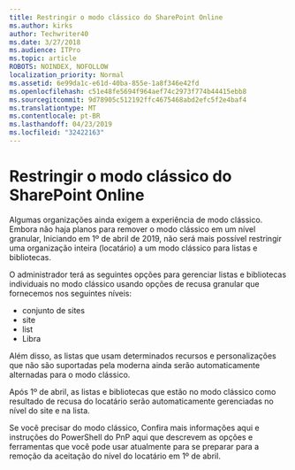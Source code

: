 ```yaml
---
title: Restringir o modo clássico do SharePoint Online
ms.author: kirks
author: Techwriter40
ms.date: 3/27/2018
ms.audience: ITPro
ms.topic: article
ROBOTS: NOINDEX, NOFOLLOW
localization_priority: Normal
ms.assetid: 6e99da1c-e61d-40ba-855e-1a8f346e42fd
ms.openlocfilehash: c51e48fe5694f964aef74c2973f774b44415ebb8
ms.sourcegitcommit: 9d78905c512192ffc4675468abd2efc5f2e4baf4
ms.translationtype: MT
ms.contentlocale: pt-BR
ms.lasthandoff: 04/23/2019
ms.locfileid: "32422163"
---
```

# <a name="restrict-sharepoint-online-to-classic-mode"></a>Restringir o modo clássico do SharePoint Online

Algumas organizações ainda exigem a experiência de modo clássico. Embora não haja planos para remover o modo clássico em um nível granular, Iniciando em 1º de abril de 2019, não será mais possível restringir uma organização inteira (locatário) a um modo clássico para listas e bibliotecas.

O administrador terá as seguintes opções para gerenciar listas e bibliotecas individuais no modo clássico usando opções de recusa granular que fornecemos nos seguintes níveis:

- conjunto de sites
- site
- list
- Libra

Além disso, as listas que usam determinados recursos e personalizações que não são suportadas pela moderna ainda serão automaticamente alternadas para o modo clássico.

Após 1º de abril, as listas e bibliotecas que estão no modo clássico como resultado de recusa do locatário serão automaticamente gerenciadas no nível do site e na lista.

Se você precisar do modo clássico, Confira mais informações aqui e instruções do PowerShell do PnP aqui que descrevem as opções e ferramentas que você pode usar atualmente para se preparar para a remoção da aceitação do nível do locatário em 1º de abril.
